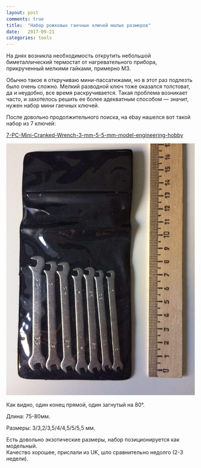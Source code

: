 ```yaml
---
layout: post
comments: true
title:  "Набор рожковых гаечных ключей малых размеров"
date:   2017-09-21
categories: tools
---
```


На днях возникла необходимость открутить небольшой биметаллический термостат от нагревательного прибора, прикрученный мелкими гайками, примерно М3.

Обычно такое я откручиваю мини-пассатижами, но в этот раз подлезть было очень сложно. Мелкий разводной ключ тоже оказался толстоват, да и неудобно, все время раскручивается.
Такая проблема возникает часто, и захотелось решить ее более адекватным способом — значит, нужен набор мини гаечных ключей.

После довольно продолжительного поиска, на ebay нашелся вот такой набор из 7 ключей:

[7-PC-Mini-Cranked-Wrench-3-mm-5-5-mm-model-engineering-hobby](https://rover.ebay.com/rover/1/711-53200-19255-0/1?icep_id=114&ipn=icep&toolid=20004&campid=5338190330&mpre=http%3A%2F%2Fwww.ebay.com%2Fitm%2F7-pc-Mini-gekr%25F6pften-Schraubenschl%25FCssel-3-mm-5-5-mm-Model-Engineering-Hobby%2F162653716647)

![Набор гаечных ключей малых размеров](/assets/2017/09/21/01a_small_wrench_kit.jpg)

Как видно, один конец прямой, один загнутый на 80°.

Длина: 75-80мм.

Размеры: 3/3,2/3,5/4/4,5/5/5,5 мм.

Есть довольно экзотические размеры, набор позиционируется как модельный.
<br>
Качество хорошее, прислали из UK, шло сравнительно недолго (2-3 недели).